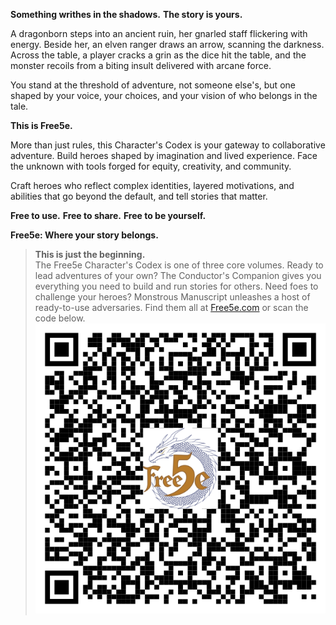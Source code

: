 **Something writhes in the shadows.**
**The story is yours.**

A dragonborn steps into an ancient ruin, her gnarled staff flickering with energy.
Beside her, an elven ranger draws an arrow, scanning the darkness.
Across the table, a player cracks a grin as the dice hit the table, and the monster recoils from a biting insult delivered with arcane force.

You stand at the threshold of adventure, not someone else's, but one shaped by your voice, your choices, and your vision of who belongs in the tale.

**This is Free5e.**

More than just rules, this Character's Codex is your gateway to collaborative adventure.
Build heroes shaped by imagination and lived experience.
Face the unknown with tools forged for equity, creativity, and community.

Craft heroes who reflect complex identities, layered motivations, and abilities that go beyond the default, and tell stories that matter.

**Free to use.**
**Free to share.**
**Free to be yourself.**

**Free5e: Where your story belongs.**

> **This is just the beginning.**
> \
> The Free5e Character's Codex is one of three core volumes.
> Ready to lead adventures of your own?
> The Conductor's Companion gives you everything you need to build and run stories for others.
> Need foes to challenge your heroes?
> Monstrous Manuscript unleashes a host of ready-to-use adversaries.
> Find them all at [Free5e.com](https://free5e.com) or scan the code below.
> \
> ![Free5e.com](../../assets/images/free5e.com-qr-code/qr-code.svg)
